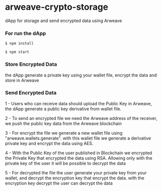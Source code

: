 # arweave-crypto-storage
dApp for storage and send encrypted data using Arweave

### For run the dApp
```
$ npm install
```
```
$ npm start
```


### Store Encrypted Data
the dApp generate a private key using your wallet file, encrypt the data and store in Arweave

### Send Encrypted Data
1 - Users who can receive data should upload the Public Key in Arweave, the dApp generate a public key derivative from wallet file.

2 - To send an encrypted file we need the Arweave address of the receiver, we push the public key data from the Arweave blockchain

3 - For encrypt the file we generate a new wallet file using "arweave.wallets.generate". with this wallet file we generate a derivative private key and encrypt the data using AES. 

4 - With the Public Key of the user published in Blockchain we encrypted the Private Key that encrypted the data using RSA. Allowing only with the private key of the user it will be possible to decrypt the data

5 - For decrypted the file the user generate your private key from your wallet, and decrypt the encryption key that encrypt the data. with the encryption key decrypt the user can decrypt the data

